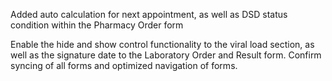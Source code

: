 Added auto calculation for next appointment, as well as DSD status condition within the Pharmacy Order form

Enable the hide and show control functionality to the viral load section, as well as the signature date to the Laboratory Order and Result form.
Confirm syncing of all forms and optimized navigation of forms.
